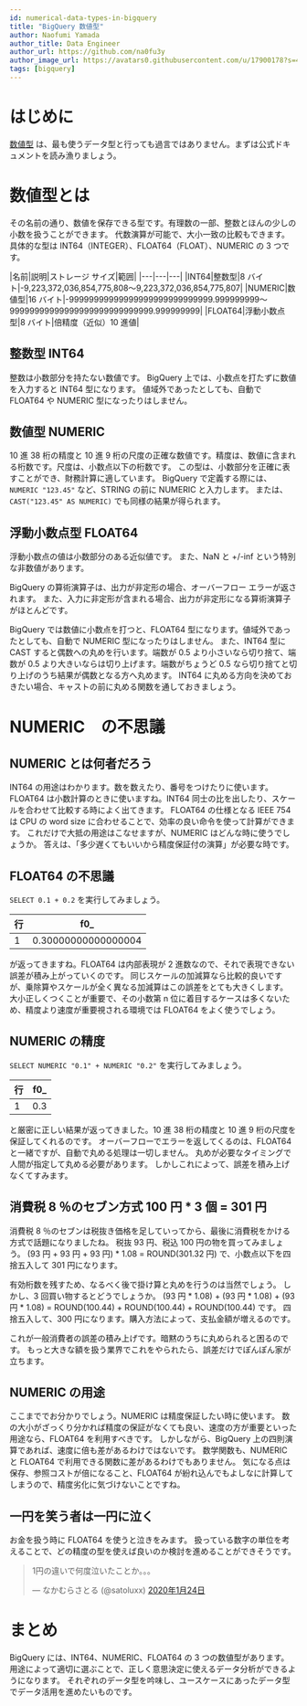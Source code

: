```yaml
---
id: numerical-data-types-in-bigquery
title: "BigQuery 数値型"
author: Naofumi Yamada
author_title: Data Engineer
author_url: https://github.com/na0fu3y
author_image_url: https://avatars0.githubusercontent.com/u/17900178?s=400&v=4
tags: [bigquery]
---
```


# はじめに
[数値型](https://cloud.google.com/bigquery/docs/reference/standard-sql/data-types#numeric-types) は、最も使うデータ型と行っても過言ではありません。まずは公式ドキュメントを読み漁りましょう。

<!--truncate-->

# 数値型とは
その名前の通り、数値を保存できる型です。有理数の一部、整数とほんの少しの小数を扱うことができます。
代数演算が可能で、大小一致の比較もできます。
具体的な型は INT64（INTEGER）、FLOAT64（FLOAT）、NUMERIC の 3 つです。

|名前|説明|ストレージ サイズ|範囲|
|---|---|---|
|INT64|整数型|8 バイト|-9,223,372,036,854,775,808～9,223,372,036,854,775,807|
|NUMERIC|数値型|16 バイト|-99999999999999999999999999999.999999999～99999999999999999999999999999.999999999|
|FLOAT64|浮動小数点型|8 バイト|倍精度（近似）10 進値|


## 整数型 INT64
整数は小数部分を持たない数値です。
BigQuery 上では、小数点を打たずに数値を入力すると INT64 型になります。
値域外であったとしても、自動で FLOAT64 や NUMERIC 型になったりはしません。

## 数値型 NUMERIC
10 進 38 桁の精度と 10 進 9 桁の尺度の正確な数値です。精度は、数値に含まれる桁数です。尺度は、小数点以下の桁数です。
この型は、小数部分を正確に表すことができ、財務計算に適しています。
BigQuery で定義する際には、`NUMERIC "123.45"` など、STRING の前に NUMERIC と入力します。
または、`CAST("123.45" AS NUMERIC)` でも同様の結果が得られます。

## 浮動小数点型 FLOAT64
浮動小数点の値は小数部分のある近似値です。
また、NaN と +/-inf という特別な非数値があります。

BigQuery の算術演算子は、出力が非定形の場合、オーバーフロー エラーが返されます。
また、入力に非定形が含まれる場合、出力が非定形になる算術演算子がほとんどです。

BigQuery では数値に小数点を打つと、FLOAT64 型になります。値域外であったとしても、自動で NUMERIC 型になったりはしません。
また、INT64 型に CAST すると偶数への丸めを行います。端数が 0.5 より小さいなら切り捨て、端数が 0.5 より大きいならは切り上げます。端数がちょうど 0.5 なら切り捨てと切り上げのうち結果が偶数となる方へ丸めます。
INT64 に丸める方向を決めておきたい場合、キャストの前に丸める関数を通しておきましょう。

# NUMERIC　の不思議
## NUMERIC とは何者だろう
INT64 の用途はわかります。数を数えたり、番号をつけたりに使います。
FLOAT64 は小数計算のときに使いますね。INT64 同士の比を出したり、スケールを合わせて比較する時によく出てきます。
FLOAT64 の仕様となる IEEE 754 は CPU の word size に合わせることで、効率の良い命令を使って計算ができます。
これだけで大抵の用途はこなせますが、NUMERIC はどんな時に使うでしょうか。
答えは、「多少遅くてもいいから精度保証付の演算」が必要な時です。

## FLOAT64 の不思議
`SELECT 0.1 + 0.2` を実行してみましょう。

|行|f0_|
|---|---|
|1|0.30000000000000004|

が返ってきますね。FLOAT64 は内部表現が 2 進数なので、それで表現できない誤差が積み上がっていくのです。
同じスケールの加減算なら比較的良いですが、乗除算やスケールが全く異なる加減算はこの誤差をとても大きくします。
大小正しくつくことが重要で、その小数第 n 位に着目するケースは多くないため、精度より速度が重要視される環境では FLOAT64 をよく使うでしょう。

## NUMERIC の精度
`SELECT NUMERIC "0.1" + NUMERIC "0.2"` を実行してみましょう。

|行|f0_|
|---|---|
|1|0.3|

と厳密に正しい結果が返ってきました。10 進 38 桁の精度と 10 進 9 桁の尺度を保証してくれるのです。
オーバーフローでエラーを返してくるのは、FLOAT64 と一緒ですが、自動で丸める処理は一切しません。
丸めが必要なタイミングで人間が指定して丸める必要があります。
しかしこれによって、誤差を積み上げなくてすみます。

## 消費税 8 ％のセブン方式 100 円 * 3 個 = 301 円
消費税 8 ％のセブンは税抜き価格を足していってから、最後に消費税をかける方式で話題になりましたね。
税抜 93 円、税込 100 円の物を買ってみましょう。
(93 円 + 93 円 + 93 円) * 1.08 = ROUND(301.32 円) で、小数点以下を四捨五入して 301 円になります。

有効桁数を残すため、なるべく後で掛け算と丸めを行うのは当然でしょう。
しかし、3 回買い物するとどうでしょうか。
(93 円 * 1.08) + (93 円 * 1.08) + (93 円 * 1.08) = ROUND(100.44) + ROUND(100.44) + ROUND(100.44) です。
四捨五入して、300 円になります。購入方法によって、支払金額が増えるのです。

これが一般消費者の誤差の積み上げです。暗黙のうちに丸められると困るのです。
もっと大きな額を扱う業界でこれをやられたら、誤差だけでぽんぽん家が立ちます。


## NUMERIC の用途
ここまででお分かりでしょう。NUMERIC は精度保証したい時に使います。
数の大小がざっくり分かれば精度の保証がなくても良い、速度の方が重要といった用途なら、FLOAT64 を利用すべきです。
しかしながら、BigQuery 上の四則演算であれば、速度に倍も差があるわけではないです。
数学関数も、NUMERIC と FLOAT64 で利用できる関数に差があるわけでもありません。
気になる点は保存、参照コストが倍になること、FLOAT64 が紛れ込んでもよしなに計算してしまうので、精度劣化に気づけないことですね。

## 一円を笑う者は一円に泣く
お金を扱う時に FLOAT64 を使うと泣きをみます。
扱っている数字の単位を考えることで、どの精度の型を使えば良いのか検討を進めることができそうです。

<blockquote class="twitter-tweet" data-lang="ja"><p lang="ja" dir="ltr">1円の違いで何度泣いたことか。。。</p>&mdash; なかむらさとる (@satoluxx) <a href="https://twitter.com/satoluxx/status/1220599744642396160?ref_src=twsrc%5Etfw">2020年1月24日</a></blockquote>
<script async src="https://platform.twitter.com/widgets.js" charset="utf-8"></script>



# まとめ
BigQuery には、INT64、NUMERIC、FLOAT64 の 3 つの数値型があります。
用途によって適切に選ぶことで、正しく意思決定に使えるデータ分析ができるようになります。
それぞれのデータ型を吟味し、ユースケースにあったデータ型でデータ活用を進めたいものです。